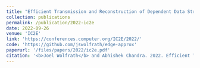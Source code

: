 ```yaml
---
title: "Efficient Transmission and Reconstruction of Dependent Data Streams via Edge Sampling"
collection: publications
permalink: /publication/2022-ic2e
date: 2022-09-26
venue: 'IC2E'
link: 'https://conferences.computer.org/IC2E/2022/'
code: 'https://github.com/jswolfrath/edge-approx'
paperurl: '/files/papers/2022/ic2e.pdf'
citation: '<b>Joel Wolfrath</b> and Abhishek Chandra. 2022. Efficient Transmission and Reconstruction of Dependent Data Streams via Edge Sampling. <i>10th IEEE International Conference on Cloud Engineering (IC2E 2022)</i>.'
---
```

